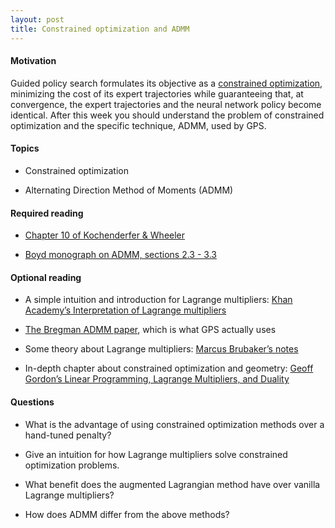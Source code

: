 ```yaml
---
layout: post
title: Constrained optimization and ADMM
---
```


#### Motivation

Guided policy search formulates its objective as a [constrained
optimization](https://en.wikipedia.org/wiki/Constrained_optimization),
minimizing the cost of its expert trajectories while guaranteeing that,
at convergence, the expert trajectories and the neural network policy
become identical. After this week you should understand the problem of
constrained optimization and the specific technique, ADMM, used by GPS.

<!--more-->

#### Topics

-   Constrained optimization

-   Alternating Direction Method of Moments (ADMM)

#### Required reading

-   [Chapter 10 of Kochenderfer &
    Wheeler](http://dl.booktolearn.com/ebooks2/computer/algorithms/9780262039420_Algorithms_for_Optimization_7cc2.pdf)

-   [Boyd monograph on ADMM, sections 2.3 -
    3.3](https://web.stanford.edu/~boyd/papers/pdf/admm_distr_stats.pdf)

#### Optional reading

-   A simple intuition and introduction for Lagrange multipliers: [Khan
    Academy’s Interpretation of Lagrange
    multipliers](https://www.khanacademy.org/math/multivariable-calculus/applications-of-multivariable-derivatives/constrained-optimization/a/interpretation-of-lagrange-multipliers)

-   [The Bregman ADMM paper](https://arxiv.org/pdf/1306.3203.pdf), which is what GPS actually
    uses

-   Some theory about Lagrange multipliers: [Marcus Brubaker’s
    notes](http://www.cs.toronto.edu/~mbrubake/teaching/C11/Handouts/LagrangeMultipliers.pdf)

-   In-depth chapter about constrained optimization and geometry: [Geoff
    Gordon’s Linear Programming, Lagrange Multipliers, and
    Duality](http://www.cs.cmu.edu/~ggordon/lp.pdf)

#### Questions

-   What is the advantage of using constrained optimization methods over
    a hand-tuned penalty?

-   Give an intuition for how Lagrange multipliers solve constrained
    optimization problems.

-   What benefit does the augmented Lagrangian method have over vanilla
    Lagrange multipliers?

-   How does ADMM differ from the above methods?
